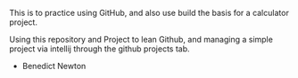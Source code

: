 This is to practice using GitHub, and also use build the basis for a calculator project.

Using this repository and Project to lean Github, and managing a simple project via intellij through the github projects tab.


 - Benedict Newton
